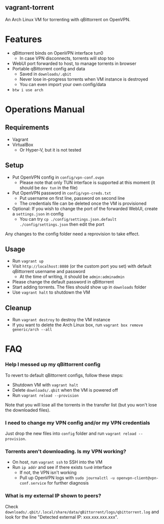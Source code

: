 vagrant-torrent
---
An Arch Linux VM for torrenting with qBittorrent on OpenVPN.

# Features
- qBittorrent binds on OpenVPN interface tun0
  - In case VPN disconnects, torrents will stop too
- WebUI port forwarded to host, to manage torrents in browser
- Portable qBittorrent config and data
  - Saved in `downloads/.qbit`
  - Never lose in-progress torrents when VM instance is destroyed
  - You can even import your own config/data
- `btw i use arch`

# Operations Manual

## Requirements
- Vagrant
- VirtualBox
  - Or Hyper-V, but it is not tested

## Setup
- Put OpenVPN config in `config/vpn-conf.ovpn`
  - Please note that only TUN interface is supported at this moment (it should be `dev tun` in the file)
- Put OpenVPN password in `config/vpn-creds.txt`
  - Put username on first line, password on second line
  - The credentials file can be deleted once the VM is provisioned
- Optional: If you wish to change the port of the forwarded WebUI, create a `settings.json` in config
  - You can try `cp ./config/settings.json.default ./config/settings.json` then edit the port

Any changes to the config folder need a reprovision to take effect.

## Usage
- Run `vagrant up`
- Visit `http://localhost:8080` (or the custom port you set) with default qBittorrent username and password
  - At the time of writing, it should be `admin:adminadmin`
- Please change the default password in qBittorrent
- Start adding torrents. The files should show up in `downloads` folder
- Use `vagrant halt` to shutdown the VM

## Cleanup
- Run `vagrant destroy` to destroy the VM instance
- If you want to delete the Arch Linux box, run `vagrant box remove generic/arch --all`

# FAQ
### Help I messed up my qBittorrent config
To revert to default qBittorrent configs, follow these steps:

- Shutdown VM with `vagrant halt`
- Delete `downloads/.qbit` when the VM is powered off
- Run `vagrant reload --provision`

Note that you will lose all the torrents in the transfer list (but you won't lose the downloaded files).

### I need to change my VPN config and/or my VPN credentials
Just drop the new files into `config` folder and run `vagrant reload --provision`.

### Torrents aren't downloading. Is my VPN working?
- On host, run `vagrant ssh` to SSH into the VM
- Run `ip addr` and see if there exists `tun0` interface
  - If not, the VPN isn't working
  - Pull up OpenVPN logs with `sudo journalctl -u openvpn-client@vpn-conf.service` for further diagnosis

### What is my external IP shown to peers?
Check `downloads/.qbit/.local/share/data/qBittorrent/logs/qbittorrent.log` and look for the line "Detected external IP: xxx.xxx.xxx.xxx".